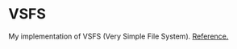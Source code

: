 # VSFS

My implementation of VSFS (Very Simple File System). [Reference.](https://github.com/chyyuu/os_tutorial_lab/blob/master/ostep/ostep13-vsfs.py)
